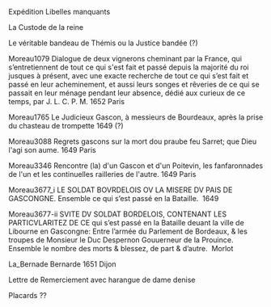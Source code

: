 Expédition Libelles manquants

La Custode de la reine

Le véritable bandeau de Thémis ou la Justice bandée (?)


Moreau1079	Dialogue de deux vignerons cheminant par la France, qui s’entretiennent de tout ce qui s'est fait et passé depuis la majorité du roi jusques à présent, avec une exacte recherche de tout ce qui s’est fait et passé en leur acheminement, et aussi leurs songes et rêveries de ce qui se passait en leur ménage pendant leur absence, dédié aux curieux de ce temps, par J. L. C. P. M.	1652	Paris

Moreau1765	Le Judicieux Gascon, à messieurs de Bourdeaux, après la prise du chasteau de trompette	1649 (?)	

Moreau3088	Regrets gascons sur la mort dou praube feu Sarret; que Dieu l'agi son aume.	1649	Paris

Moreau3346	Rencontre (la) d'un Gascon et d'un Poitevin, les fanfaronnades de l'un et les continuelles railleries de l'autre.	1649	Paris

Moreau3677_i	LE SOLDAT BOVRDELOIS OV LA MISERE DV PAIS DE GASCONGNE. Ensemble ce qui s’est passé en la Bataille. 	1649	

Moreau3677-ii	SVITE DV SOLDAT BORDELOIS, CONTENANT LES PARTICVLARITEZ DE CE qui s’est passé en la Bataille deuant la ville de Libourne en Gascongne: Entre l’armée du Parlement de Bordeaux, & les troupes de Monsieur le Duc Despernon Gouuerneur de la Prouince. Ensemble le nombre des morts & blessez, de part & d’autre. 		Morlot

La_Bernade	Bernarde	1651	Dijon

Lettre de Remerciement avec harangue de dame denise		

Placards ??

